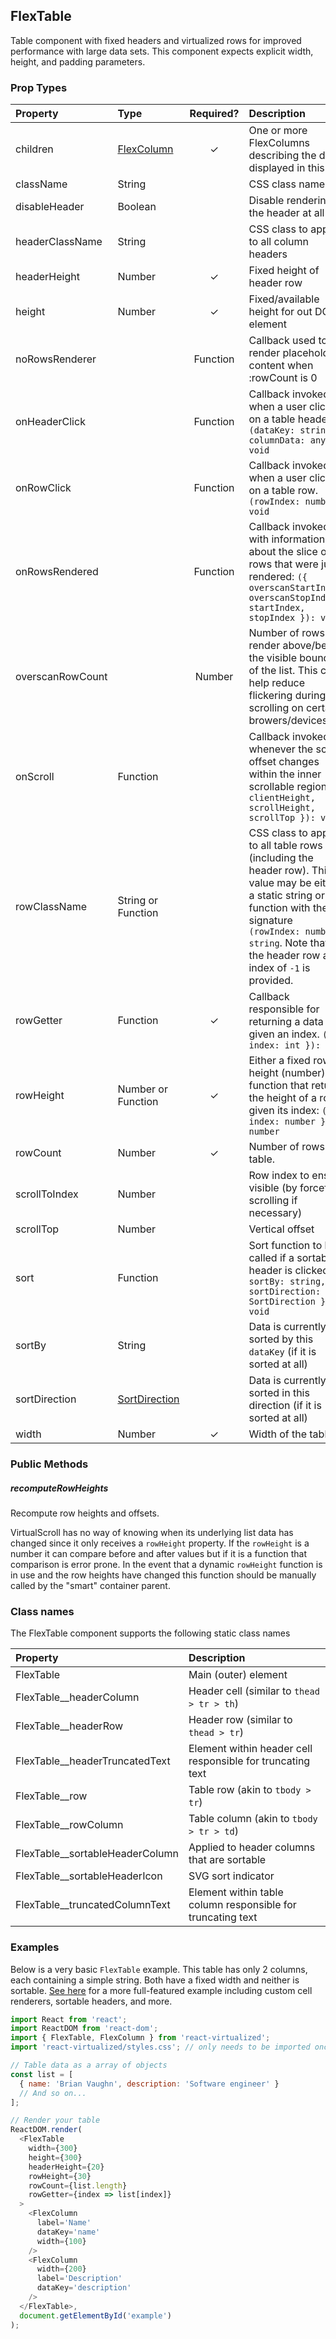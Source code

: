 FlexTable
---------------

Table component with fixed headers and virtualized rows for improved performance with large data sets.
This component expects explicit width, height, and padding parameters.

### Prop Types
| Property | Type | Required? | Description |
|:---|:---|:---:|:---|
| children | [FlexColumn](FlexColumn.md) | ✓ | One or more FlexColumns describing the data displayed in this row |
| className | String |  | CSS class name |
| disableHeader | Boolean |  | Disable rendering the header at all |
| headerClassName | String |  | CSS class to apply to all column headers |
| headerHeight | Number | ✓ | Fixed height of header row |
| height | Number | ✓ | Fixed/available height for out DOM element |
| noRowsRenderer |  | Function | Callback used to render placeholder content when :rowCount is 0 |
| onHeaderClick |  | Function | Callback invoked when a user clicks on a table header. `(dataKey: string, columnData: any): void` |
| onRowClick |  | Function | Callback invoked when a user clicks on a table row. `(rowIndex: number): void` |
| onRowsRendered |  | Function | Callback invoked with information about the slice of rows that were just rendered: `({ overscanStartIndex, overscanStopIndex, startIndex, stopIndex }): void` |
| overscanRowCount |  | Number | Number of rows to render above/below the visible bounds of the list. This can help reduce flickering during scrolling on certain browers/devices. |
| onScroll | Function |  | Callback invoked whenever the scroll offset changes within the inner scrollable region: `({ clientHeight, scrollHeight, scrollTop }): void` |
| rowClassName | String or Function |  | CSS class to apply to all table rows (including the header row). This value may be either a static string or a function with the signature `(rowIndex: number): string`. Note that for the header row an index of `-1` is provided. |
| rowGetter | Function | ✓ | Callback responsible for returning a data row given an index. `({ index: int }): any` |
| rowHeight | Number or Function | ✓ | Either a fixed row height (number) or a function that returns the height of a row given its index: `({ index: number }): number` |
| rowCount | Number | ✓ | Number of rows in table. |
| scrollToIndex | Number |  | Row index to ensure visible (by forcefully scrolling if necessary) |
| scrollTop | Number |  | Vertical offset |
| sort | Function |  | Sort function to be called if a sortable header is clicked. `({ sortBy: string, sortDirection: SortDirection }): void` |
| sortBy | String |  | Data is currently sorted by this `dataKey` (if it is sorted at all) |
| sortDirection | [SortDirection](SortDirection.md) |  | Data is currently sorted in this direction (if it is sorted at all) |
| width | Number | ✓ | Width of the table |

### Public Methods

##### recomputeRowHeights
Recompute row heights and offsets.

VirtualScroll has no way of knowing when its underlying list data has changed since it only receives a `rowHeight` property. If the `rowHeight` is a number it can compare before and after values but if it is a function that comparison is error prone. In the event that a dynamic `rowHeight` function is in use and the row heights have changed this function should be manually called by the "smart" container parent.

### Class names

The FlexTable component supports the following static class names

| Property | Description |
|:---|:---|
| FlexTable | Main (outer) element |
| FlexTable__headerColumn | Header cell (similar to `thead > tr > th`) |
| FlexTable__headerRow | Header row (similar to `thead > tr`) |
| FlexTable__headerTruncatedText | Element within header cell responsible for truncating text |
| FlexTable__row | Table row (akin to `tbody > tr`) |
| FlexTable__rowColumn | Table column (akin to `tbody > tr > td`) |
| FlexTable__sortableHeaderColumn | Applied to header columns that are sortable |
| FlexTable__sortableHeaderIcon | SVG sort indicator |
| FlexTable__truncatedColumnText | Element within table column responsible for truncating text |

### Examples

Below is a very basic `FlexTable` example. This table has only 2 columns, each containing a simple string. Both have a fixed width and neither is sortable. [See here](../source/FlexTable/FlexTable.example.js) for a more full-featured example including custom cell renderers, sortable headers, and more.

```javascript
import React from 'react';
import ReactDOM from 'react-dom';
import { FlexTable, FlexColumn } from 'react-virtualized';
import 'react-virtualized/styles.css'; // only needs to be imported once

// Table data as a array of objects
const list = [
  { name: 'Brian Vaughn', description: 'Software engineer' }
  // And so on...
];

// Render your table
ReactDOM.render(
  <FlexTable
    width={300}
    height={300}
    headerHeight={20}
    rowHeight={30}
    rowCount={list.length}
    rowGetter={index => list[index]}
  >
    <FlexColumn
      label='Name'
      dataKey='name'
      width={100}
    />
    <FlexColumn
      width={200}
      label='Description'
      dataKey='description'
    />
  </FlexTable>,
  document.getElementById('example')
);
```
